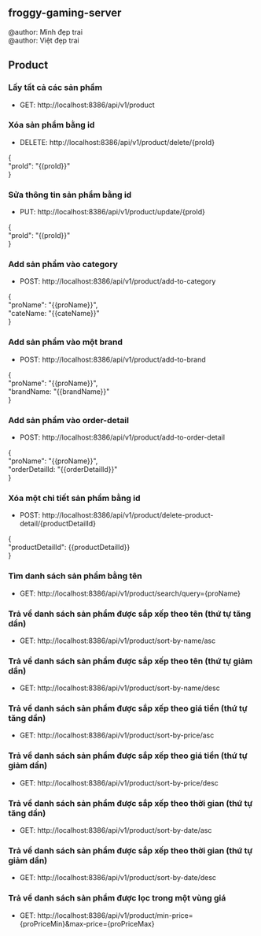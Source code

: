 ## froggy-gaming-server

@author: Minh đẹp trai <br/>
@author: Việt đẹp trai

## Product

### Lấy tất cả các sản phẩm

- GET: http://localhost:8386/api/v1/product

### Xóa sản phẩm bằng id

- DELETE: http://localhost:8386/api/v1/product/delete/{proId}

{ <br>
"proId": "{(proId}}" <br>
} <br>

### Sửa thông tin sản phẩm bằng id

- PUT: http://localhost:8386/api/v1/product/update/{proId}

{ <br>
"proId": "{(proId}}" <br>
} <br>

### Add sản phẩm vào category

- POST: http://localhost:8386/api/v1/product/add-to-category

{ <br>
"proName": "{{proName}}", <br>
"cateName: "{{cateName}}" <br>
} <br>

### Add sản phẩm vào một brand

- POST: http://localhost:8386/api/v1/product/add-to-brand

{ <br>
"proName": "{{proName}}", <br>
"brandName: "{{brandName}}" <br>
} <br>

### Add sản phẩm vào order-detail

- POST: http://localhost:8386/api/v1/product/add-to-order-detail

{ <br>
"proName": "{{proName}}", <br>
"orderDetailId: "{{orderDetailId}}" <br>
} <br>

### Xóa một chi tiết sản phẩm bằng id

- POST: http://localhost:8386/api/v1/product/delete-product-detail/{productDetailId}

{ <br>
"productDetailId": {{productDetailId}} <br>
} <br>

### Tìm danh sách sản phẩm bằng tên

- GET: http://localhost:8386/api/v1/product/search/query={proName}

### Trả về danh sách sản phẩm được sắp xếp theo tên (thứ tự tăng dần)

- GET: http://localhost:8386/api/v1/product/sort-by-name/asc

### Trả về danh sách sản phẩm được sắp xếp theo tên (thứ tự giảm dần)

- GET: http://localhost:8386/api/v1/product/sort-by-name/desc

### Trả về danh sách sản phẩm được sắp xếp theo giá tiền (thứ tự tăng dần)

- GET: http://localhost:8386/api/v1/product/sort-by-price/asc

### Trả về danh sách sản phẩm được sắp xếp theo giá tiền (thứ tự giảm dần)

- GET: http://localhost:8386/api/v1/product/sort-by-price/desc

### Trả về danh sách sản phẩm được sắp xếp theo thời gian (thứ tự tăng dần)

- GET: http://localhost:8386/api/v1/product/sort-by-date/asc

### Trả về danh sách sản phẩm được sắp xếp theo thời gian (thứ tự giảm dần)

- GET: http://localhost:8386/api/v1/product/sort-by-date/desc

### Trả về danh sách sản phẩm được lọc trong một vùng giá

- GET: http://localhost:8386/api/v1/product/min-price={proPriceMin}&max-price={proPriceMax}
